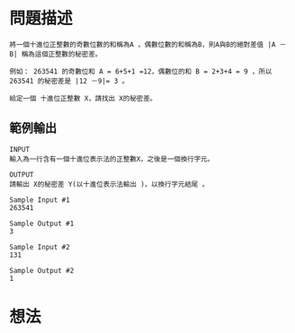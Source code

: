 
問題描述
============
```
將一個十進位正整數的奇數位數的和稱為A ，偶數位數的和稱為B，則A與B的絕對差值 |A －B| 稱為這個正整數的秘密差。

例如： 263541 的奇數位和 A = 6+5+1 =12，偶數位的和 B = 2+3+4 = 9 ，所以 263541 的秘密差是 |12 －9|= 3 。

給定一個 十進位正整數 X，請找出 X的秘密差。
```
範例輸出
----------------
```
INPUT 
輸入為一行含有一個十進位表示法的正整數X，之後是一個換行字元。
```
```
OUTPUT
請輸出 X的秘密差 Y(以十進位表示法輸出 )，以換行字元結尾 。
```
```
Sample Input #1
263541

Sample Output #1
3

Sample Input #2
131

Sample Output #2
1
```
想法
======
